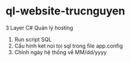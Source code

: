 # ql-website-trucnguyen
3 Layer C# Quản lý hosting
1. Run script SQL
2. Cấu hinh ket noi toi sql trong file app.config
3. Chỉnh ngày hệ thống về MM/dd/yyyy
